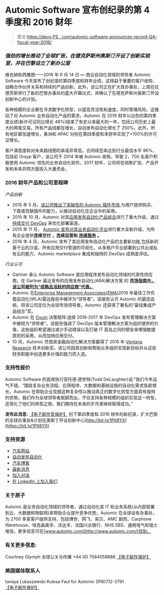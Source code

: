 # Automic Software 宣布创纪录的第 4 季度和 2016 财年

> 原文:[https://devo PS . com/automic-software-announces-record-Q4-fiscal-year-2016/](https://devops.com/automic-software-announces-record-q4-fiscal-year-2016/)

### *强劲的增长推动了全球扩张，在德克萨斯州奥斯汀开设了创新实验室，并在巴黎设立了新办公室*

维也纳和西雅图——2016 年 6 月 14 日 **—** 商业自动化领域的领导者 Automic Software 今天宣布了创纪录的第四季度和财年业绩，这得益于重要的客户收购、战略合作伙伴关系和持续的产品创新。此外，该公司正在扩大其办事处，上周在拉德芳斯举行了新的巴黎办事处的盛大开幕仪式，并确认了在德克萨斯州奥斯汀开设创新中心的计划。

各种规模的企业都在寻求数字化转型，以提高灵活性和速度，同时管理风险。这推动了对 Automic 业务自动化产品的需求。Automic 在 2016 财年以出色的第四季度业绩(新许可证同比增长 48%)结束了有史以来最大的一年，包括公司历史上最大的两笔交易。所有产品线都在增长，自动发布自动化增长了 250%。此外，所有地区都加速增长，美洲和 APAC 分别在第四季度和本财年实现了+100%的许可证增长。

客户满意度和对未来路线图的承诺非常高，合同续签率达到行业最佳水平 96%，包括前 Orsyp 客户，该公司于 2014 年被 Automic 收购，导致 2，700 名客户积极使用 Automic 领先的业务自动化软件。2017 财年，公司将在销售扩张、产品开发和未来并购方面投入大量资金。

### 2016 财年产品和公司里程碑

*产品创新*

*   2015 年 5 月，[该公司推出了突破性的 Automic 插件市场](http://automic.com/news/automic-launches-online-marketplace-business-application-automation),为用户提供购买、下载或贡献插件的能力，以推动自动化在企业中的采用。
*   2015 年 10 月，Automic 对其[应用发布自动化产品组合](http://automic.com/products/application-release-automation)进行了重大升级，通过[持续交付 DevOps](http://automic.com/news/automic-launches-continuous-delivery-devops) 来优化部署渠道。
*   2015 年 11 月， [Automic 宣布对其业务自动化平台](http://automic.com/news/automic-empowers-business-through-automation-continuous-everything-platform-release)进行重大全新升级，为所有企业提供**连续交付** **，连续运营和** [**连续服务**](http://automic.com/) **。**
*   2016 年 4 月，Automic 宣布了其应用发布自动化产品的主要新功能,包括新的基于云的沙盒、所有应用交付管道的可视化、从多租户平台部署到公共云或私有云的能力、Automic marketplace 集成和独特的 DevOps 成熟度评估。

*行业认可*

*   Gartner 承认 Automic Software 是应用程序发布自动化领域的代表性供应商。在 Gartner 最近发布的应用发布自动化(ARA)解决方案 的 [**市场指南中，该公司被列为“成熟且活跃的供应商”代表。**](http://offers.automic.com/gartner-market-guide-application-release-automation-solutions)
*   Automic 在[Enterprise Management Associates(EMA)](http://automic.com/news/automic-named-leader-workload-automation-industry-analyst-enterprise-management-associates)2016 年最佳工作负载自动化(WLA)雷达报告中被评为“领导者”。该报告认可 Automic 的最佳血统，将该公司定位为全球市场领导者。Automic 还获得了著名的“最佳集成产品组合”奖。
*   Automic 在 [Ovum](http://automic.com/news/automic-recognized-market-leader-ovum-devops-research) 决策矩阵:选择 2016-2017 年 DevOps 发布管理解决方案中被视为“领导者”。该报告强调了 DevOps 版本管理解决方案为组织提供的价值，这些组织希望通过减少手动错误以及打破 IT 孤岛之间的壁垒来增强敏捷原则的采用，从而加快应用交付。
*   10 月，Automic 凭借其金融自动化解决方案赢得了 2015 年 [Ventana Research](http://automic.com/news/automic-wins-2015-ventana-research-technology-cfo-award-finance-automation) 技术创新奖。该公司因其创新和帮助众多组织实现新目标并从这些财务职能中创造更多价值的能力而入选。

### 支持性报价

Automic Software 的首席执行官托德·德劳特(Todd DeLaughter)说:“我们今年运气不错。“围绕复杂业务流程、应用程序、大数据和基础设施的自动化需求急剧增长，Automic 在帮助企业克服这种复杂性以推动真正的数字化转型方面具有独特的优势。我们作为全球领导者脱颖而出，不仅支持各种规模的组织实现这一转型，还简化了他们的转型之旅。我们期待在未来的岁月里继续取得成功。”

**发布此消息:** [【电子邮件受保护】](/cdn-cgi/l/email-protection#d9f79998acadb6b4b0ba) 创下第四季度和 2016 财年的新纪录，扩大巴黎的全球办事处&计划在奥斯丁开设创新中心[http://bit.ly/1PtI8YX](https://bit.ly/1PtI8YX)

### 支持资源

*   [汽车网站](http://automic.com/)
*   [自动发布自动化](http://automic.com/devops-ara)
*   [汽车博客](http://blog.automic.com/)
*   [最新消息](http://automic.com/company/in-the-news)
*   [加入对话](https://twitter.com/automic)
*   [在 LinkedIn 上加入我们](https://www.linkedin.com/company/automic-software-inc)

### 关于原子

Automic 是业务自动化领域的领导者，通过自动化其 IT 和业务系统(从内部部署到云、大数据和物联网)来帮助企业提升竞争优势。Automic 在全球设有办事处，为 2700 多家客户提供支持，包括博世、网飞、易贝、AMC 剧院、Carphone Warehouse、埃克森美孚、沃达丰、法国兴业银行、NHS SBS、通用电气和瑞士电信。更多信息可在[www.automic.com](http://www.automic.com/)找到。

### 有关更多信息:

Courtney Glymph
全球公关与传播
+44 (0) 7584058886
[【电子邮件保护】](/cdn-cgi/l/email-protection#4f0c203a3d3b212a3661282336223f270f2e3a3b2022262c612c2022)

### 美国媒体联系人

tanaya Lukaszewski
Kulesa Faul for Automic
(916)712-3791
[【电子邮件保护】](/cdn-cgi/l/email-protection#e08195948f8d8983a08b958c8593818681958cce838f8d)